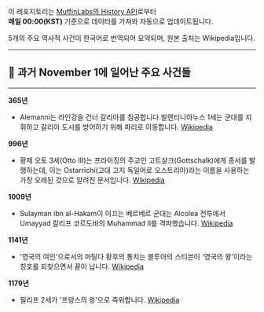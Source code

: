

이 레포지토리는 [MuffinLabs의 History API](https://history.muffinlabs.com/date)로부터  
**매일 00:00(KST)** 기준으로 데이터를 가져와 자동으로 업데이트됩니다.

5개의 주요 역사적 사건이 한국어로 번역되어 요약되며, 원본 출처는 Wikipedia입니다.

---

## 📅 과거 **November 1**에 일어난 주요 사건들

---
**365년**
- Alemanni는 라인강을 건너 갈리아를 침공합니다.발렌티니아누스 1세는 군대를 지휘하고 갈리아 도시를 방어하기 위해 파리로 이동합니다.  [Wikipedia](https://wikipedia.org/wiki/Alemanni)

**996년**
- 황제 오토 3세(Otto III)는 프라이징의 주교인 고트샬크(Gottschalk)에게 증서를 발행하는데, 이는 Ostarrîchi(고대 고지 독일어로 오스트리아)라는 이름을 사용하는 가장 오래된 것으로 알려진 문서입니다.  [Wikipedia](https://wikipedia.org/wiki/Otto_III,_Holy_Roman_Emperor)

**1009년**
- Sulayman ibn al-Hakam이 이끄는 베르베르 군대는 Alcolea 전투에서 Umayyad 칼리프 코르도바의 Muhammad II를 격파했습니다.  [Wikipedia](https://wikipedia.org/wiki/Berbers)

**1141년**
- '영국의 여인'으로서의 마틸다 황후의 통치는 블루아의 스티븐이 '영국의 왕'이라는 칭호를 되찾으면서 끝이 납니다.  [Wikipedia](https://wikipedia.org/wiki/Empress_Matilda)

**1179년**
- 필리프 2세가 '프랑스의 왕'으로 즉위합니다.  [Wikipedia](https://wikipedia.org/wiki/Philip_II_of_France)

